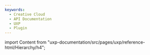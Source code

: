 ```yaml
---
keywords:
  - Creative Cloud
  - API Documentation
  - UXP
  - Plugin
---
```



import Content from "uxp-documentation/src/pages/uxp/reference-html/Hierarchy/h4";

<Content query="product=xd"/>
